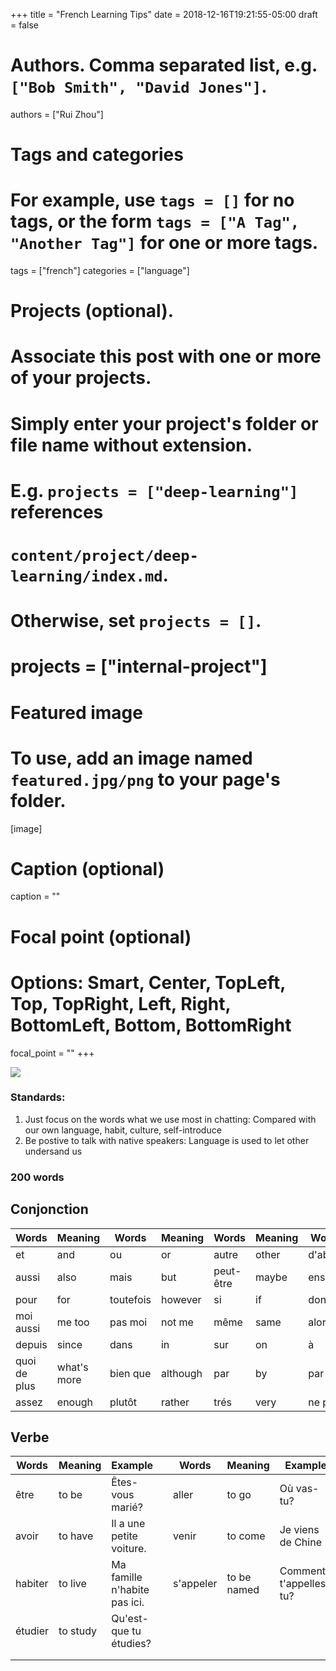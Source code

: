 +++
title = "French Learning Tips"
date = 2018-12-16T19:21:55-05:00
draft = false

# Authors. Comma separated list, e.g. `["Bob Smith", "David Jones"]`.
authors = ["Rui Zhou"]

# Tags and categories
# For example, use `tags = []` for no tags, or the form `tags = ["A Tag", "Another Tag"]` for one or more tags.
tags = ["french"]
categories = ["language"]

# Projects (optional).
#   Associate this post with one or more of your projects.
#   Simply enter your project's folder or file name without extension.
#   E.g. `projects = ["deep-learning"]` references
#   `content/project/deep-learning/index.md`.
#   Otherwise, set `projects = []`.
# projects = ["internal-project"]

# Featured image
# To use, add an image named `featured.jpg/png` to your page's folder.
[image]
  # Caption (optional)
  caption = ""

  # Focal point (optional)
  # Options: Smart, Center, TopLeft, Top, TopRight, Left, Right, BottomLeft, Bottom, BottomRight
  focal_point = ""
+++

![](https://a.photo/images/2019/01/09/french_structure.png)

### Standards:

1. Just focus on the words what we use most in chatting:
    Compared with our own language, habit, culture, self-introduce
2. Be postive to talk with native speakers:
    Language is used to let other undersand us

### 200 words
## Conjonction
| Words        | Meaning     | Words     | Meaning  | Words     | Meaning | Words   | Meaning     |
| ------------ | ----------- | --------- | -------- | --------- | ------- | ------- | ----------- |
| et           | and         | ou        | or       | autre     | other   | d'abord | first       |
| aussi        | also        | mais      | but      | peut-être | maybe   | ensuite | then, hence |
| pour         | for         | toutefois | however  | si        | if      | donc    | therefore   |
| moi aussi    | me too      | pas moi   | not me   | même      | same    | alors   | so, then    |
| depuis       | since       | dans      | in       | sur       | on      | à       | at          |
| quoi de plus | what's more | bien que  | although | par       | by      | par     | per         |
| assez        | enough      | plutôt    | rather   | trés      | very    | ne pas  | not         |

## Verbe
| Words   | Meaning  | Example                      |     | Words     | Meaning     | Example                |
| ------- | -------- | ---------------------------- | --- | --------- | ----------- | ---------------------- |
| être    | to be    | Êtes-vous marié?             |     | aller     | to go       | Où vas-tu?             |
| avoir   | to have  | Il a une petite voiture.     |     | venir     | to come     | Je viens de Chine      |
| habiter | to live  | Ma famille n'habite pas ici. |     | s'appeler | to be named | Comment t'appelles-tu? |
| étudier | to study | Qu'est-que tu étudies?       |     |           |             |                        |
|         |          |                              |     |           |             |                        |
|         |          |                              |     |           |             |                        |
